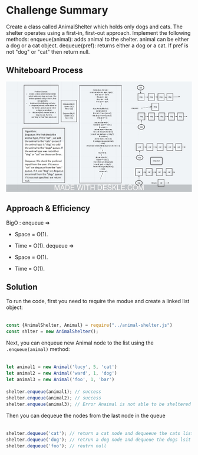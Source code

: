 # Challenge Summary
<!-- Description of the challenge -->
Create a class called AnimalShelter which holds only dogs and cats. The shelter operates using a first-in, first-out approach.
Implement the following methods:
enqueue(animal): adds animal to the shelter. animal can be either a dog or a cat object.
dequeue(pref): returns either a dog or a cat. If pref is not "dog" or "cat" then return null.

## Whiteboard Process
<!-- Embedded whiteboard image -->
![PseudoQueue image](../../../../assets/animalShelter2.jpeg)

## Approach & Efficiency
<!-- What approach did you take? Why? What is the Big O space/time for this approach? -->
BigO :
enqueue =>

* Space = O(1).
* Time = O(1).
dequeue =>

* Space = O(1).
* Time = O(1).

## Solution
<!-- Show how to run your code, and examples of it in action -->
To run the code, first you need to require the modue and create a linked list object:

```javascript

const {AnimalShelter, Animal} = require("../animal-shelter.js")
const shlter = new AnimalShelter();

```

Next, you can enqueue new Animal node to the list using the `.enqueue(animal)` method:

```javascript

let animal1 = new Animal('lucy', 5, 'cat')
let animal2 = new Animal('ward', 1, 'dog')
let animal3 = new Animal('foo', 1, 'bar')

shelter.enqueue(animal1); // success
shelter.enqueue(animal2); // success
shelter.enqueue(animal3); // Error Anaimal is not able to be sheltered


```

Then you can dequeue the nodes from the last node in the queue

```javascript

shelter.dequeue('cat'); // return a cat node and dequeeue the cats list
shelter.dequeue('dog'); // retrun a dog node and dequeue the dogs lsit
shelter.dequeue('foo'); // reutrn null

```

